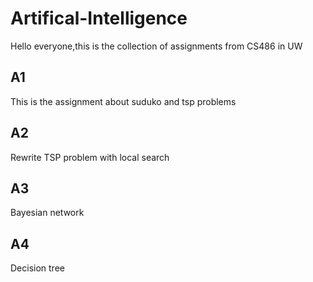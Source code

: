 # Artifical-Intelligence
Hello everyone,this is the collection of assignments from CS486 in UW

## A1
This is the assignment about suduko and tsp problems

## A2
Rewrite TSP problem with local search 

## A3
Bayesian network

## A4
Decision tree
